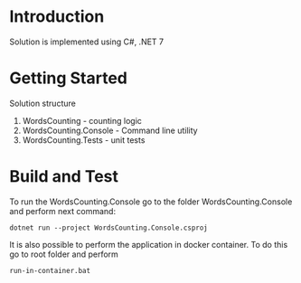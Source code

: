 # Introduction 
Solution is implemented using C#, .NET 7 

# Getting Started
Solution structure
1.	WordsCounting - counting logic
2.	WordsCounting.Console - Command line utility
3.	WordsCounting.Tests - unit tests

# Build and Test
To run the WordsCounting.Console go to the folder WordsCounting.Console and perform next command:

    dotnet run --project WordsCounting.Console.csproj


It is also possible to perform the application in docker container. To do this go to root folder and perform

    run-in-container.bat